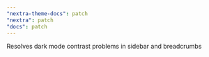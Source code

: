 ```yaml
---
"nextra-theme-docs": patch
"nextra": patch
"docs": patch
---
```


Resolves dark mode contrast problems in sidebar and breadcrumbs

